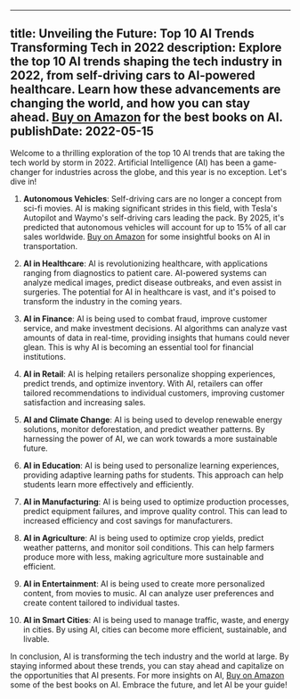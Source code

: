  ---
title: Unveiling the Future: Top 10 AI Trends Transforming Tech in 2022
description: Explore the top 10 AI trends shaping the tech industry in 2022, from self-driving cars to AI-powered healthcare. Learn how these advancements are changing the world, and how you can stay ahead. [Buy on Amazon](https://amzn.to/3oBkp7f) for the best books on AI.
publishDate: 2022-05-15
---

Welcome to a thrilling exploration of the top 10 AI trends that are taking the tech world by storm in 2022. Artificial Intelligence (AI) has been a game-changer for industries across the globe, and this year is no exception. Let's dive in!

1. **Autonomous Vehicles**: Self-driving cars are no longer a concept from sci-fi movies. AI is making significant strides in this field, with Tesla's Autopilot and Waymo's self-driving cars leading the pack. By 2025, it's predicted that autonomous vehicles will account for up to 15% of all car sales worldwide. [Buy on Amazon](https://amzn.to/3oBkp7f) for some insightful books on AI in transportation.

2. **AI in Healthcare**: AI is revolutionizing healthcare, with applications ranging from diagnostics to patient care. AI-powered systems can analyze medical images, predict disease outbreaks, and even assist in surgeries. The potential for AI in healthcare is vast, and it's poised to transform the industry in the coming years.

3. **AI in Finance**: AI is being used to combat fraud, improve customer service, and make investment decisions. AI algorithms can analyze vast amounts of data in real-time, providing insights that humans could never glean. This is why AI is becoming an essential tool for financial institutions.

4. **AI in Retail**: AI is helping retailers personalize shopping experiences, predict trends, and optimize inventory. With AI, retailers can offer tailored recommendations to individual customers, improving customer satisfaction and increasing sales.

5. **AI and Climate Change**: AI is being used to develop renewable energy solutions, monitor deforestation, and predict weather patterns. By harnessing the power of AI, we can work towards a more sustainable future.

6. **AI in Education**: AI is being used to personalize learning experiences, providing adaptive learning paths for students. This approach can help students learn more effectively and efficiently.

7. **AI in Manufacturing**: AI is being used to optimize production processes, predict equipment failures, and improve quality control. This can lead to increased efficiency and cost savings for manufacturers.

8. **AI in Agriculture**: AI is being used to optimize crop yields, predict weather patterns, and monitor soil conditions. This can help farmers produce more with less, making agriculture more sustainable and efficient.

9. **AI in Entertainment**: AI is being used to create more personalized content, from movies to music. AI can analyze user preferences and create content tailored to individual tastes.

10. **AI in Smart Cities**: AI is being used to manage traffic, waste, and energy in cities. By using AI, cities can become more efficient, sustainable, and livable.

In conclusion, AI is transforming the tech industry and the world at large. By staying informed about these trends, you can stay ahead and capitalize on the opportunities that AI presents. For more insights on AI, [Buy on Amazon](https://amzn.to/3oBkp7f) some of the best books on AI. Embrace the future, and let AI be your guide!